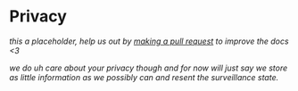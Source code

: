 # Privacy

<div class="big-emphasis" markdown="1">

*this a placeholder, help us out by [making a pull request](/docs/develop/contributing/)
to improve the docs <3*

*we do uh care about your privacy though and for now will just say we store as
little information as we possibly can and resent the surveillance state.*

</div>